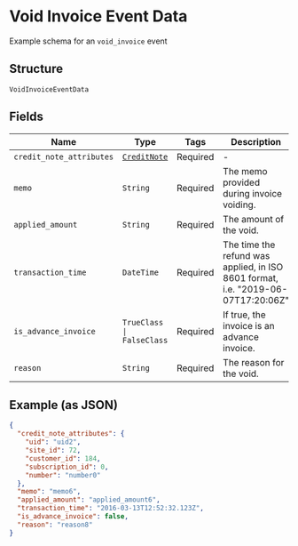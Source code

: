 
# Void Invoice Event Data

Example schema for an `void_invoice` event

## Structure

`VoidInvoiceEventData`

## Fields

| Name | Type | Tags | Description |
|  --- | --- | --- | --- |
| `credit_note_attributes` | [`CreditNote`](../../doc/models/credit-note.md) | Required | - |
| `memo` | `String` | Required | The memo provided during invoice voiding. |
| `applied_amount` | `String` | Required | The amount of the void. |
| `transaction_time` | `DateTime` | Required | The time the refund was applied, in ISO 8601 format, i.e. "2019-06-07T17:20:06Z" |
| `is_advance_invoice` | `TrueClass \| FalseClass` | Required | If true, the invoice is an advance invoice. |
| `reason` | `String` | Required | The reason for the void. |

## Example (as JSON)

```json
{
  "credit_note_attributes": {
    "uid": "uid2",
    "site_id": 72,
    "customer_id": 184,
    "subscription_id": 0,
    "number": "number0"
  },
  "memo": "memo6",
  "applied_amount": "applied_amount6",
  "transaction_time": "2016-03-13T12:52:32.123Z",
  "is_advance_invoice": false,
  "reason": "reason8"
}
```

